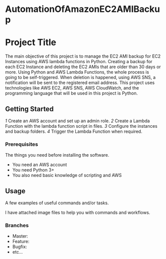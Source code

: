 # AutomationOfAmazonEC2AMIBackup
# Project Title

The main objective of this project is to manage the EC2 AMI backup for EC2 Instances using AWS lambda functions in Python. Creating a backup for each EC2 Instance and deleting the EC2 AMIs that are older than 30 days or more. Using Python and AWS Lambda Functions, the whole process is going to be self-triggered. When deletion is happened, using AWS SNS, a notification will be sent to the registered email address. This project uses technologies like AWS EC2, AWS SNS, AWS CloudWatch, and the programming language that will be used in this project is Python.

## Getting Started
*1* Create an AWS account and set up an admin role.
*2* Create a Lambda Function with the lambda function script in files.
*3* Configure the instances and backup folders.
*4* Trigger the Lambda Function when required.

### Prerequisites

The things you need before installing the software.

* You need an AWS account
* You need Python 3+
* You also need basic knowledge of scripting and AWS


## Usage

A few examples of useful commands and/or tasks.

I have attached image files to help you with commands and workflows.


### Branches

* Master:
* Feature:
* Bugfix:
* etc...


